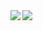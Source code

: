 <div>
<a href="https://readme-stats-cfgj2cxdy.vercel.app/api?username=keeganosler&count_private=true&show_icons=true">
  <img align="left" src="https://readme-stats-cfgj2cxdy.vercel.app/api?username=keeganosler&count_private=true&show_icons=true" />
</a>
<a href="https://readme-stats-cfgj2cxdy.vercel.app/api/top-langs/?username=keeganosler&hide=php">
  <img align="left" src="https://readme-stats-cfgj2cxdy.vercel.app/api/top-langs/?username=keeganosler&hide=php" />
</a>
</div>
